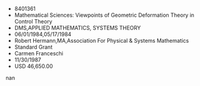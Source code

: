 
* 8401361
* Mathematical Sciences: Viewpoints of Geometric Deformation Theory in Control Theory
* DMS,APPLIED MATHEMATICS, SYSTEMS THEORY
* 06/01/1984,05/17/1984
* Robert Hermann,MA,Association For Physical & Systems Mathematics
* Standard Grant
* Carmen Franceschi
* 11/30/1987
* USD 46,650.00

nan
